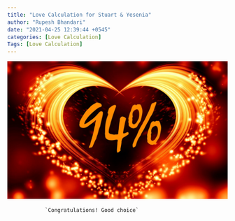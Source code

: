 ```yaml
---
title: "Love Calculation for Stuart & Yesenia"
author: "Rupesh Bhandari"
date: "2021-04-25 12:39:44 +0545"
categories: [Love Calculation]
Tags: [Love Calculation]
---
```


![Match Picture](/assets/img/lovecal/Stuart-Yesenia.jpg)

                `Congratulations! Good choice`
    